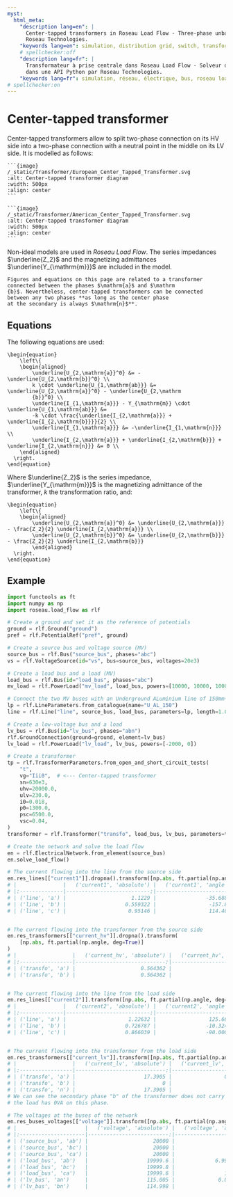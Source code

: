 ```yaml
---
myst:
  html_meta:
    "description lang=en": |
      Center-tapped transformers in Roseau Load Flow - Three-phase unbalanced load flow solver in a Python API by
      Roseau Technologies.
    "keywords lang=en": simulation, distribution grid, switch, transformers, Center-tapped, model
    # spellchecker:off
    "description lang=fr": |
      Transformateur à prise centrale dans Roseau Load Flow - Solveur d'écoulement de charge triphasé et déséquilibré
      dans une API Python par Roseau Technologies.
    "keywords lang=fr": simulation, réseau, électrique, bus, roseau load flow, transformateurs, prise centrale, modèle
# spellchecker:on
---
```


# Center-tapped transformer

Center-tapped transformers allow to split two-phase connection on its HV side into a two-phase
connection with a neutral point in the middle on its LV side. It is modelled as follows:

````{tab} European standards
```{image}  /_static/Transformer/European_Center_Tapped_Transformer.svg
:alt: Center-tapped transformer diagram
:width: 500px
:align: center
```
````

````{tab} American standards
```{image}  /_static/Transformer/American_Center_Tapped_Transformer.svg
:alt: Center-tapped transformer diagram
:width: 500px
:align: center
```
````

Non-ideal models are used in _Roseau Load Flow_. The series impedances $\underline{Z_2}$ and the
magnetizing admittances $\underline{Y_{\mathrm{m}}}$ are included in the model.

```{note}
Figures and equations on this page are related to a transformer connected between the phases $\mathrm{a}$ and $\mathrm
{b}$. Nevertheless, center-tapped transformers can be connected between any two phases **as long as the center phase
at the secondary is always $\mathrm{n}$**.
```

## Equations

The following equations are used:

```{math}
\begin{equation}
    \left\{
    \begin{aligned}
        \underline{U_{2,\mathrm{a}}^0} &= -\underline{U_{2,\mathrm{b}}^0} \\
        k \cdot \underline{U_{1,\mathrm{ab}}} &= \underline{U_{2,\mathrm{a}}^0} - \underline{U_{2,\mathrm
        {b}}^0} \\
        \underline{I_{1,\mathrm{a}}} - Y_{\mathrm{m}} \cdot \underline{U_{1,\mathrm{ab}}} &=
        -k \cdot \frac{\underline{I_{2,\mathrm{a}}} + \underline{I_{2,\mathrm{b}}}}{2} \\
        \underline{I_{1,\mathrm{a}}} &= -\underline{I_{1,\mathrm{n}}} \\
        \underline{I_{2,\mathrm{a}}} + \underline{I_{2,\mathrm{b}}} + \underline{I_{2,\mathrm{n}}} &= 0 \\
    \end{aligned}
  \right.
\end{equation}
```

Where $\underline{Z_2}$ is the series impedance, $\underline{Y_{\mathrm{m}}}$ is the magnetizing
admittance of the transformer, $k$ the transformation ratio, and:

```{math}
\begin{equation}
    \left\{
    \begin{aligned}
        \underline{U_{2,\mathrm{a}}^0} &= \underline{U_{2,\mathrm{a}}} - \frac{Z_2}{2} \underline{I_{2,\mathrm{a}}} \\
        \underline{U_{2,\mathrm{b}}^0} &= \underline{U_{2,\mathrm{b}}} - \frac{Z_2}{2} \underline{I_{2,\mathrm{b}}}
        \end{aligned}
  \right.
\end{equation}
```

## Example

```python
import functools as ft
import numpy as np
import roseau.load_flow as rlf

# Create a ground and set it as the reference of potentials
ground = rlf.Ground("ground")
pref = rlf.PotentialRef("pref", ground)

# Create a source bus and voltage source (MV)
source_bus = rlf.Bus("source_bus", phases="abc")
vs = rlf.VoltageSource(id="vs", bus=source_bus, voltages=20e3)

# Create a load bus and a load (MV)
load_bus = rlf.Bus(id="load_bus", phases="abc")
mv_load = rlf.PowerLoad("mv_load", load_bus, powers=[10000, 10000, 10000])

# Connect the two MV buses with an Underground ALuminium line of 150mm²
lp = rlf.LineParameters.from_catalogue(name="U_AL_150")
line = rlf.Line("line", source_bus, load_bus, parameters=lp, length=1.0, ground=ground)

# Create a low-voltage bus and a load
lv_bus = rlf.Bus(id="lv_bus", phases="abn")
rlf.GroundConnection(ground=ground, element=lv_bus)
lv_load = rlf.PowerLoad("lv_load", lv_bus, powers=[-2000, 0])

# Create a transformer
tp = rlf.TransformerParameters.from_open_and_short_circuit_tests(
    "t",
    vg="Iii0",  # <--- Center-tapped transformer
    sn=630e3,
    uhv=20000.0,
    ulv=230.0,
    i0=0.018,
    p0=1300.0,
    psc=6500.0,
    vsc=0.04,
)
transformer = rlf.Transformer("transfo", load_bus, lv_bus, parameters=tp)

# Create the network and solve the load flow
en = rlf.ElectricalNetwork.from_element(source_bus)
en.solve_load_flow()

# The current flowing into the line from the source side
en.res_lines[["current1"]].dropna().transform([np.abs, ft.partial(np.angle, deg=True)])
# |               |   ('current1', 'absolute') |   ('current1', 'angle') |
# |:--------------|---------------------------:|------------------------:|
# | ('line', 'a') |                     1.1229 |                -35.6881 |
# | ('line', 'b') |                   0.559322 |                 -157.84 |
# | ('line', 'c') |                    0.95146 |                 114.464 |


# The current flowing into the transformer from the source side
en.res_transformers[["current_hv"]].dropna().transform(
    [np.abs, ft.partial(np.angle, deg=True)]
)
# |                  |   ('current_hv', 'absolute') |   ('current_hv', 'angle') |
# |:-----------------|-----------------------------:|--------------------------:|
# | ('transfo', 'a') |                     0.564362 |                  -93.5552 |
# | ('transfo', 'b') |                     0.564362 |                   86.4448 |


# The current flowing into the line from the load side
en.res_lines[["current2"]].transform([np.abs, ft.partial(np.angle, deg=True)])
# |               |   ('current2', 'absolute') |   ('current2', 'angle') |
# |:--------------|---------------------------:|------------------------:|
# | ('line', 'a') |                    1.22632 |                 125.666 |
# | ('line', 'b') |                   0.726787 |                -10.3247 |
# | ('line', 'c') |                   0.866039 |                -90.0003 |


# The current flowing into the transformer from the load side
en.res_transformers[["current_lv"]].transform([np.abs, ft.partial(np.angle, deg=True)])
# |                  |   ('current_lv', 'absolute') |   ('current_lv', 'angle') |
# |:-----------------|-----------------------------:|--------------------------:|
# | ('transfo', 'a') |                      17.3905 |                 0.0141285 |
# | ('transfo', 'b') |                            0 |                         0 |
# | ('transfo', 'n') |                      17.3905 |                  -179.986 |
# We can see the secondary phase "b" of the transformer does not carry any current as
# the load has 0VA on this phase.

# The voltages at the buses of the network
en.res_buses_voltages[["voltage"]].transform([np.abs, ft.partial(np.angle, deg=True)])
# |                      |   ('voltage', 'absolute') |   ('voltage', 'angle') |
# |:---------------------|--------------------------:|-----------------------:|
# | ('source_bus', 'ab') |                     20000 |                      0 |
# | ('source_bus', 'bc') |                     20000 |                   -120 |
# | ('source_bus', 'ca') |                     20000 |                    120 |
# | ('load_bus', 'ab')   |                   19999.6 |             6.9969e-05 |
# | ('load_bus', 'bc')   |                   19999.8 |                   -120 |
# | ('load_bus', 'ca')   |                   19999.6 |                119.999 |
# | ('lv_bus', 'an')     |                   115.005 |              0.0141285 |
# | ('lv_bus', 'bn')     |                   114.998 |                   -180 |
```
